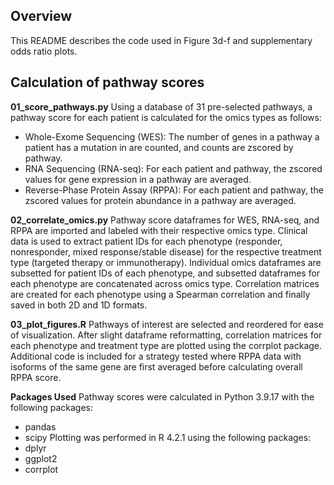 ## Overview
This README describes the code used in Figure 3d-f and supplementary odds ratio plots.

## Calculation of pathway scores
**01_score_pathways.py**
Using a database of 31 pre-selected pathways, a pathway score for each patient is calculated for the omics types as follows:
- Whole-Exome Sequencing (WES): The number of genes in a pathway a patient has a mutation in are counted, and counts are zscored by pathway.
- RNA Sequencing (RNA-seq): For each patient and pathway, the zscored values for gene expression in a pathway are averaged.
- Reverse-Phase Protein Assay (RPPA): For each patient and pathway, the zscored values for protein abundance in a pathway are averaged.

**02_correlate_omics.py**
Pathway score dataframes for WES, RNA-seq, and RPPA are imported and labeled with their respective omics type. Clinical data is used to extract patient IDs for each phenotype (responder, nonresponder, mixed response/stable disease) for the respective treatment type (targeted therapy or immunotherapy). Individual omics dataframes are subsetted for patient IDs of each phenotype, and subsetted dataframes for each phenotype are concatenated across omics type. Correlation matrices are created for each phenotype using a Spearman correlation and finally saved in both 2D and 1D formats.

**03_plot_figures.R**
Pathways of interest are selected and reordered for ease of visualization. After slight dataframe reformatting, correlation matrices for each phenotype and treatment type are plotted using the corrplot package. Additional code is included for a strategy tested where RPPA data with isoforms of the same gene are first averaged before calculating overall RPPA score.

**Packages Used**
Pathway scores were calculated in Python 3.9.17 with the following packages:
- pandas
- scipy
Plotting was performed in R 4.2.1 using the following packages:
- dplyr
- ggplot2
- corrplot
